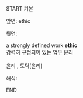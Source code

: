 START
기본

앞면:
ethic


뒷면:
<div>a strongly defined work <b>ethic</b> </div><div>강력히 규정되어 있는 업무 윤리</div><div><br></div><div>윤리 , 도덕[윤리]<br></div>


해석:

END